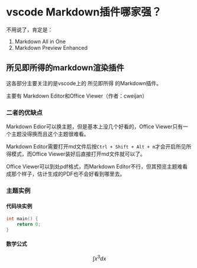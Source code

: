 # vscode Markdown插件哪家强？

不用说了，肯定是：
1. Markdown All in One
2. Markdown Preview Enhanced

## 所见即所得的markdown渲染插件

这各部分主要关注的是vscode上的 所见即所得 的Markdown插件。

主要有 Markdown Editor和Office Viewer（作者：cweijan）

### 二者的优缺点

Markdown Edior可以换主题，但是基本上没几个好看的，Office Viewer只有一个主题没得换而且这个主题很难看。

Markdown Editor需要打开md文件后按```Ctrl + Shift + Alt + m```才会开启所见所得模式，而Office Viewer装好后直接打开md文件就可以了。

Office Viewer可以到处pdf格式，而Markdown Editor不行，但其预览主题难看成那个样子，估计生成的PDF也不会好看到哪里去。

### 主题实例

#### 代码块实例

```cpp
int main() {
    return 0;
}
```

#### 数学公式

$$
\int x^3 dx
$$
